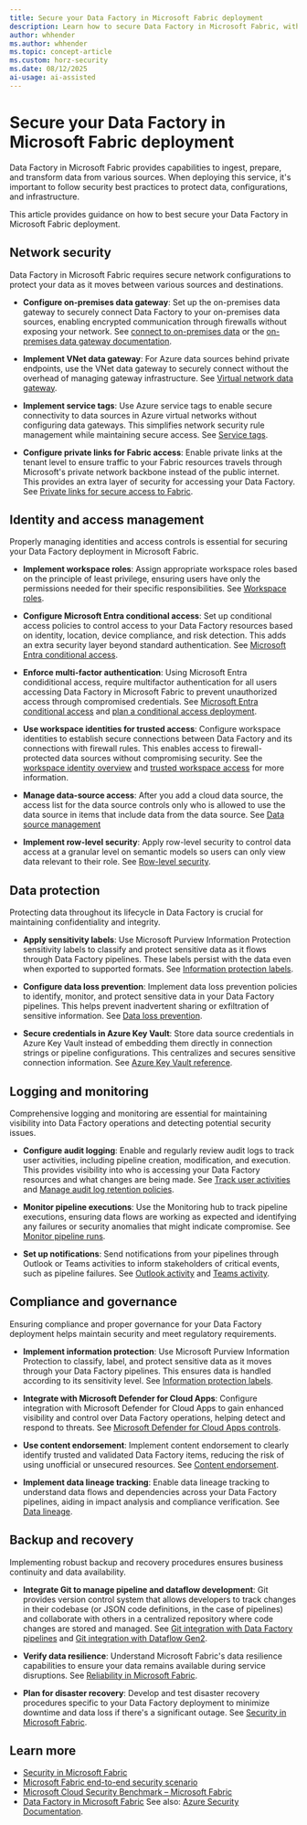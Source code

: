 ```yaml
---
title: Secure your Data Factory in Microsoft Fabric deployment
description: Learn how to secure Data Factory in Microsoft Fabric, with best practices for protecting your deployment.
author: whhender
ms.author: whhender
ms.topic: concept-article
ms.custom: horz-security
ms.date: 08/12/2025
ai-usage: ai-assisted
---
```


# Secure your Data Factory in Microsoft Fabric deployment

Data Factory in Microsoft Fabric provides capabilities to ingest, prepare, and transform data from various sources. When deploying this service, it's important to follow security best practices to protect data, configurations, and infrastructure.

This article provides guidance on how to best secure your Data Factory in Microsoft Fabric deployment.

## Network security

Data Factory in Microsoft Fabric requires secure network configurations to protect your data as it moves between various sources and destinations.

- **Configure on-premises data gateway**: Set up the on-premises data gateway to securely connect Data Factory to your on-premises data sources, enabling encrypted communication through firewalls without exposing your network. See [connect to on-premises data](how-to-access-on-premises-data.md) or the [on-premises data gateway documentation](/data-integration/gateway/service-gateway-install?toc=/fabric/data-factory/toc.json).

- **Implement VNet data gateway**: For Azure data sources behind private endpoints, use the VNet data gateway to securely connect without the overhead of managing gateway infrastructure. See [Virtual network data gateway](/data-integration/vnet/overview?toc=/fabric/data-factory/toc.json).

- **Implement service tags**: Use Azure service tags to enable secure connectivity to data sources in Azure virtual networks without configuring data gateways. This simplifies network security rule management while maintaining secure access. See [Service tags](/fabric/security/security-service-tags).

- **Configure private links for Fabric access**: Enable private links at the tenant level to ensure traffic to your Fabric resources travels through Microsoft's private network backbone instead of the public internet. This provides an extra layer of security for accessing your Data Factory. See [Private links for secure access to Fabric](/fabric/security/security-private-links-overview).

## Identity and access management

Properly managing identities and access controls is essential for securing your Data Factory deployment in Microsoft Fabric.

- **Implement workspace roles**: Assign appropriate workspace roles based on the principle of least privilege, ensuring users have only the permissions needed for their specific responsibilities. See [Workspace roles](/fabric/fundamentals/roles-workspaces).

- **Configure Microsoft Entra conditional access**: Set up conditional access policies to control access to your Data Factory resources based on identity, location, device compliance, and risk detection. This adds an extra security layer beyond standard authentication. See [Microsoft Entra conditional access](/fabric/security/security-conditional-access).

- **Enforce multi-factor authentication**: Using Microsoft Entra condiditional access, require multifactor authentication for all users accessing Data Factory in Microsoft Fabric to prevent unauthorized access through compromised credentials. See [Microsoft Entra conditional access](/fabric/security/security-conditional-access) and [plan a conditional access deployment](/entra/identity/conditional-access/plan-conditional-access).

- **Use workspace identities for trusted access**: Configure workspace identities to establish secure connections between Data Factory and its connections with firewall rules. This enables access to firewall-protected data sources without compromising security. See the [workspace identity overview](../security/workspace-identity.md) and [trusted workspace access](/fabric/security/security-trusted-workspace-access) for more information.

- **Manage data-source access**: After you add a cloud data source, the access list for the data source controls only who is allowed to use the data source in items that include data from the data source. See [Data source management](/fabric/data-factory/data-source-management#manage-users)

- **Implement row-level security**: Apply row-level security to control data access at a granular level on semantic models so users can only view data relevant to their role. See [Row-level security](/fabric/security/service-admin-row-level-security).

## Data protection

Protecting data throughout its lifecycle in Data Factory is crucial for maintaining confidentiality and integrity.

- **Apply sensitivity labels**: Use Microsoft Purview Information Protection sensitivity labels to classify and protect sensitive data as it flows through Data Factory pipelines. These labels persist with the data even when exported to supported formats. See [Information protection labels](/fabric/governance/information-protection).

- **Configure data loss prevention**: Implement data loss prevention policies to identify, monitor, and protect sensitive data in your Data Factory pipelines. This helps prevent inadvertent sharing or exfiltration of sensitive information. See [Data loss prevention](/purview/dlp-powerbi-get-started).

- **Secure credentials in Azure Key Vault**: Store data source credentials in Azure Key Vault instead of embedding them directly in connection strings or pipeline configurations. This centralizes and secures sensitive connection information. See [Azure Key Vault reference](azure-key-vault-reference-overview.md).

## Logging and monitoring

Comprehensive logging and monitoring are essential for maintaining visibility into Data Factory operations and detecting potential security issues.

- **Configure audit logging**: Enable and regularly review audit logs to track user activities, including pipeline creation, modification, and execution. This provides visibility into who is accessing your Data Factory resources and what changes are being made. See [Track user activities](/fabric/admin/track-user-activities) and [Manage audit log retention policies](/purview/audit-log-retention-policies).

- **Monitor pipeline executions**: Use the Monitoring hub to track pipeline executions, ensuring data flows are working as expected and identifying any failures or security anomalies that might indicate compromise. See [Monitor pipeline runs](/fabric/data-factory/monitor-pipeline-runs).

- **Set up notifications**: Send notifications from your pipelines through Outlook or Teams activities to inform stakeholders of critical events, such as pipeline failures. See [Outlook activity](/fabric/data-factory/outlook-activity) and [Teams activity](/fabric/data-factory/teams-activity).

## Compliance and governance

Ensuring compliance and proper governance for your Data Factory deployment helps maintain security and meet regulatory requirements.

- **Implement information protection**: Use Microsoft Purview Information Protection to classify, label, and protect sensitive data as it moves through your Data Factory pipelines. This ensures data is handled according to its sensitivity level. See [Information protection labels](/fabric/governance/information-protection).

- **Integrate with Microsoft Defender for Cloud Apps**: Configure integration with Microsoft Defender for Cloud Apps to gain enhanced visibility and control over Data Factory operations, helping detect and respond to threats. See [Microsoft Defender for Cloud Apps controls](/fabric/governance/service-security-using-defender-for-cloud-apps-controls).

- **Use content endorsement**: Implement content endorsement to clearly identify trusted and validated Data Factory items, reducing the risk of using unofficial or unsecured resources. See [Content endorsement](/fabric/governance/endorsement-overview).

- **Implement data lineage tracking**: Enable data lineage tracking to understand data flows and dependencies across your Data Factory pipelines, aiding in impact analysis and compliance verification. See [Data lineage](/fabric/governance/lineage).

## Backup and recovery

Implementing robust backup and recovery procedures ensures business continuity and data availability.

- **Integrate Git to manage pipeline and dataflow development**: Git provides version control system that allows developers to track changes in their codebase (or JSON code definitions, in the case of pipelines) and collaborate with others in a centralized repository where code changes are stored and managed. See [Git integration with Data Factory pipelines](cicd-pipelines.md#git-integration-with-data-factory-pipelines) and [Git integration with Dataflow Gen2](dataflow-gen2-cicd-and-git-integration.md).

- **Verify data resilience**: Understand Microsoft Fabric's data resilience capabilities to ensure your data remains available during service disruptions. See [Reliability in Microsoft Fabric](/azure/reliability/reliability-fabric).

- **Plan for disaster recovery**: Develop and test disaster recovery procedures specific to your Data Factory deployment to minimize downtime and data loss if there's a significant outage. See [Security in Microsoft Fabric](/fabric/security/experience-specific-guidance#data-factory).

## Learn more

- [Security in Microsoft Fabric](/fabric/security/security-overview)
- [Microsoft Fabric end-to-end security scenario](/fabric/security/security-scenario)
- [Microsoft Cloud Security Benchmark – Microsoft Fabric](/security/benchmark/azure/baselines/fabric-security-baseline)
- [Data Factory in Microsoft Fabric](/fabric/data-factory/data-factory-overview)
  See also: [Azure Security Documentation](/azure/security/).